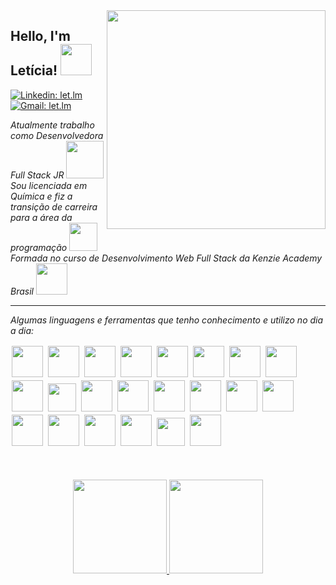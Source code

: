 <img align='right' src="https://i.imgur.com/PPQpbxH.png" width="350">
<h2> Hello, I'm Letícia! <img src="https://media.giphy.com/media/8rqVVbwRWX5kRkhblt/giphy.gif" width="50"></h2>

[![Linkedin: let.lm](https://img.shields.io/badge/-let.lm-blue?style=flat-square&logo=Linkedin&logoColor=white&link=https://www.linkedin.com/in/leticia-leal-moreira/)](https://www.linkedin.com/in/leticia-leal-moreira/) [![Gmail: let.lm](https://img.shields.io/badge/-let.lm-red?style=flat-square&logo=Gmail&logoColor=white&mailto:lealmleticia@gmail.com)](mailto:lealmleticia@gmail.com)




<p><em>Atualmente trabalho como Desenvolvedora Full Stack JR  <img src="https://media.giphy.com/media/4CT0HDGW75DSDOdxZR/giphy.gif" width="60"> </br>Sou licenciada em Química e fiz a transição de carreira para a área da programação <img src="https://media.giphy.com/media/SS7flEfKcBM2844yiU/giphy.gif" width="45"></br>Formada no curso de Desenvolvimento Web Full Stack da Kenzie Academy Brasil <img src="https://media.giphy.com/media/uAJj0Rj0B4lemRLhuW/giphy.gif" width="50">
</em></p>





-------------------------------------------------------------------------

<p><em> Algumas linguagens e ferramentas que tenho conhecimento e utilizo no dia a dia: </em> </p>

<div>
<img width="50px" style="padding:2px" src="https://img.icons8.com/color/144/000000/python.png"/>
  <img width="50px" style="padding:2px" src="https://img.icons8.com/color/144/000000/django.png"/>
<img width="50px" style="padding:2px" src="https://img.icons8.com/color/144/000000/typescript.png"/>
<img width="50px" style="padding:2px" src="https://img.icons8.com/color/144/000000/javascript.png"/>
<img width="50px" style="padding:2px" src="https://img.icons8.com/color/144/000000/nodejs.png"/>
<img width="50px" style="padding:2px" src="https://img.icons8.com/color/144/000000/react-native.png"/>
<img width="50px" style="padding:2px" src="https://img.icons8.com/color/144/000000/redux.png"/>
<img width="50px" style="padding:2px" src="https://img.icons8.com/color/48/000000/tailwind_css.png"/>
<img  width="50px" style="padding:2px"  src="https://cdn.jsdelivr.net/gh/devicons/devicon/icons/materialui/materialui-original.svg" />
<img width="45px" style="padding:2px" src="https://img.icons8.com/color/48/null/styled-components.png"/>
<img width="50px" style="padding:2px" src="https://img.icons8.com/color/144/000000/nextjs.png"/>	
<img width="50px" style="padding:2px" src="https://cdn.jsdelivr.net/gh/devicons/devicon/icons/vuejs/vuejs-original.svg" />          
<img width="50px" style="padding:2px" src="https://img.icons8.com/color/144/000000/git.png"/>
<img width="50px" style="padding:2px" src="https://img.icons8.com/color/144/000000/gitlab.png"/>
<img width="50px" style="padding:2px" src="https://img.icons8.com/color/144/000000/docker.png"/>
<img width="50px" style="padding:2px" src="https://cdn.jsdelivr.net/gh/devicons/devicon/icons/microsoftsqlserver/microsoftsqlserver-plain-wordmark.svg" />
<img width="50px" style="padding:2px" src="https://cdn.jsdelivr.net/gh/devicons/devicon/icons/postgresql/postgresql-original-wordmark.svg" />
<img width="50px" style="padding:2px" src="https://img.icons8.com/color/144/000000/express-js.png"/>
<img width="50px" style="padding:2px" src="https://img.icons8.com/color/144/000000/figma.png"/>
<img width="50px" style="padding:2px" src="https://cdn.jsdelivr.net/gh/devicons/devicon/icons/gimp/gimp-original.svg" />
<img width="45px" style="padding:2px" src="https://cdn.jsdelivr.net/gh/devicons/devicon/icons/yarn/yarn-original.svg" />
<img width="50px" style="padding:2px" src="https://cdn.jsdelivr.net/gh/devicons/devicon/icons/npm/npm-original-wordmark.svg" />	
</div>
</br>
</br>
</br>



<div align="center">

	
<a href="https://github.com/letlm">
<img height="150em"  src="https://github-readme-stats.vercel.app/api/top-langs/?username=letlm&layout=compact&langs_count=7&theme=radical"/>

<img height="150em"   src="https://github-readme-stats.vercel.app/api?username=letlm&show_icons=true&theme=radical&include_all_commits=true&count_private=true"/>
</div>
	
</div>




